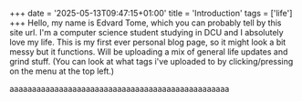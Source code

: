 +++
date = '2025-05-13T09:47:15+01:00'
title = 'Introduction'
tags = ['life']
+++
Hello, my name is Edvard Tome, which you can probably tell by this site url.
I'm a computer science student studying in DCU and I absolutely love my life.
This is my first ever personal blog page, so it might look a bit messy but it functions.
Will be uploading a mix of general life updates and grind stuff.
(You can look at what tags i've uploaded to by clicking/pressing on the menu at the top left.)

aaaaaaaaaaaaaaaaaaaaaaaaaaaaaaaaaaaaaaaaaaaaaaaaa

